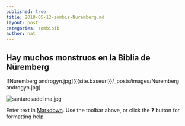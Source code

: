 ```yaml
---
published: true
title: 2018-05-12-zombis-Nuremberg.md
layout: post
categories: zombibib
author: nat
---
```

## Hay muchos monstruos en la Biblia de Nüremberg

![Nuremberg androgyn.jpg]({{site.baseurl}}/_posts/images/Nuremberg androgyn.jpg)

![santarosadelima.jpg]({{site.baseurl}}/images/santarosadelima.jpg)


Enter text in [Markdown](http://daringfireball.net/projects/markdown/). Use the toolbar above, or click the **?** button for formatting help.
